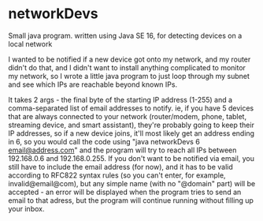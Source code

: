 # networkDevs
Small java program. written using Java SE 16, for detecting devices on a local network

I wanted to be notified if a new device got onto my network, and my router didn't do that, and I didn't want to install anything complicated to monitor my network, so I wrote a little java program to just loop through my subnet and see which IPs are reachable beyond known IPs.

It takes 2 args - the final byte of the starting IP address (1-255) and a comma-separated list of email addresses to notify.  ie, if you have 5 devices that are always connected to your network (router/modem, phone, tablet, streaming device, and smart assistant), they're probably going to keep their IP addresses, so if a new device joins, it'll most likely get an address ending in 6, so you would call the code using "java networkDevs 6 email@address.com" and the program will try to reach all IPs between 192.168.0.6 and 192.168.0.255.  If you don't want to be notified via email, you still have to include the email address (for now), and it has to be valid according to RFC822 syntax rules (so you can't enter, for example, invalid@email@com), but any simple name (with no "@domain" part) will be accepted - an error will be displayed when the program tries to send an email to that adress, but the program will continue running without filling up your inbox.


